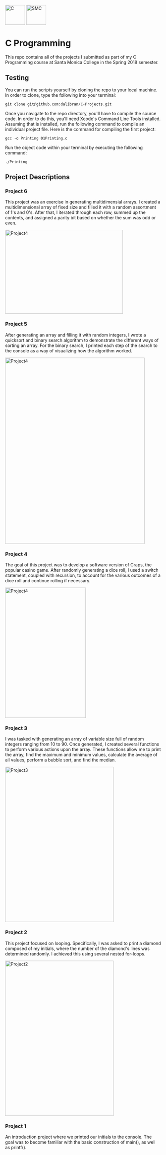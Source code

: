 <img src="https://upload.wikimedia.org/wikipedia/commons/thumb/3/35/The_C_Programming_Language_logo.svg/2000px-The_C_Programming_Language_logo.svg.png" alt="C" width="64px" height="64px"> <img src="https://upload.wikimedia.org/wikipedia/en/thumb/9/97/Santa_Monica_College_seal.svg/1200px-Santa_Monica_College_seal.svg.png" alt="SMC" width="64px" height="64px">

<h1>C Programming</h1>

This repo contains all of the projects I submitted as part of my C Programming
course at Santa Monica College in the Spring 2018 semester.

<h2>Testing</h2>

You can run the scripts yourself by cloning the repo to your local machine. In order to clone, type the following into your terminal:

```
git clone git@github.com:dalibran/C-Projects.git
```

Once you navigate to the repo directory, you'll have to compile the source code. In order to do this, you'll need Xcode's Command Line Tools installed. Assuming that is installed, run the following command to compile an individual project file. Here is the command for compiling the first project:

```
gcc -o Printing 01Printing.c
```

Run the object code within your terminal by executing the following command:

```
./Printing
```

<h2>Project Descriptions</h2>

<h3>Project 6</h3>

This project was an exercise in generating multidimensial arrays. I created a multidimensional array of fixed size and filled it with a random assortment of 1's and 0's. After that, I iterated through each row, summed up the contents, and assigned a parity bit based on whether the sum was odd or even.

<img src="https://www.dropbox.com/s/ter6l2sks90boz0/Screenshot%202018-07-13%2016.05.07.png?raw=1" alt="Project4" width="380px" height="270px">

<h3>Project 5</h3>

After generating an array and filling it with random integers, I wrote a quicksort and binary search algorithm to demonstrate the different ways of sorting an array. For the binary search, I printed each step of the search to the console as a way of visualizing how the algorithm worked.

<img src="https://www.dropbox.com/s/0ku65c3tbh4sadm/Screenshot%202018-07-13%2016.00.32.png?raw=1" alt="Project4" width="450px" height="600px">

<h3>Project 4</h3>

The goal of this project was to develop a software version of Craps, the popular casino game. After randomly generating a dice roll, I used a switch statement, coupled with recursion, to account for the various outcomes of a dice roll and continue rolling if necessary.

<img src="https://www.dropbox.com/s/u2bx5ejyl0fyalx/Screenshot%202018-07-13%2015.54.23.png?raw=1" alt="Project4" width="260px" height="420px">

<h3>Project 3</h3>

I was tasked with generating an array of variable size full of random integers
ranging from 10 to 90. Once generated, I created several functions to perform
various actions upon the array. These functions allow me to print the array,
find the maximum and minimum values, calculate the average of all values,
perform a bubble sort, and find the median.

<img src="https://www.dropbox.com/s/20s7vcl4kbmw84s/Screenshot%202018-04-11%2013.41.17.png?raw=1" alt="Project3" width="350px" height="500px">

<h3>Project 2</h3>

This project focused on looping. Specifically, I was asked to print a diamond
composed of my initials, where the number of the diamond's lines was determined randomly. I achieved this using several nested for-loops.

<img src="https://www.dropbox.com/s/pwnqcuqljcyubb0/Screenshot%202018-04-11%2013.40.57.png?raw=1" alt="Project2" width="350px" height="500px">

<h3>Project 1</h3>

An introduction project where we printed our initials to the console. The goal
was to become familiar with the basic construction of main(), as well as printf().

